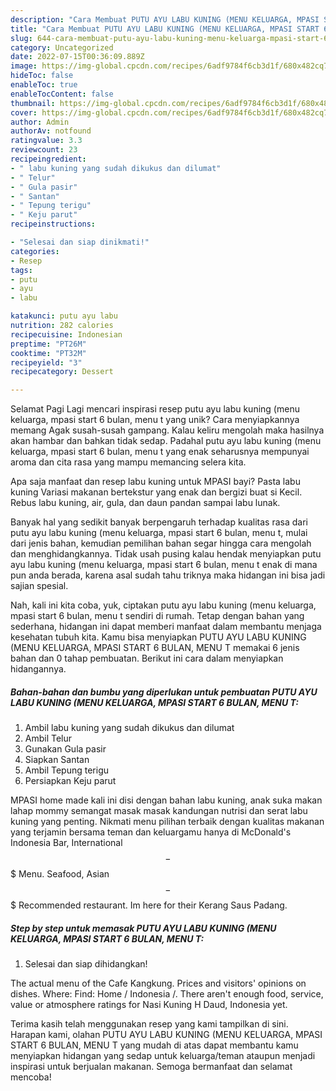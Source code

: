 ```yaml
---
description: "Cara Membuat PUTU AYU LABU KUNING (MENU KELUARGA, MPASI START 6 BULAN, MENU T yang Enak, Mantap"
title: "Cara Membuat PUTU AYU LABU KUNING (MENU KELUARGA, MPASI START 6 BULAN, MENU T yang Enak, Mantap"
slug: 644-cara-membuat-putu-ayu-labu-kuning-menu-keluarga-mpasi-start-6-bulan-menu-t-yang-enak-mantap
category: Uncategorized
date: 2022-07-15T00:36:09.889Z
image: https://img-global.cpcdn.com/recipes/6adf9784f6cb3d1f/680x482cq70/putu-ayu-labu-kuning-menu-keluarga-mpasi-start-6-bulan-menu-t-foto-resep-utama.jpg
hideToc: false
enableToc: true
enableTocContent: false
thumbnail: https://img-global.cpcdn.com/recipes/6adf9784f6cb3d1f/680x482cq70/putu-ayu-labu-kuning-menu-keluarga-mpasi-start-6-bulan-menu-t-foto-resep-utama.jpg
cover: https://img-global.cpcdn.com/recipes/6adf9784f6cb3d1f/680x482cq70/putu-ayu-labu-kuning-menu-keluarga-mpasi-start-6-bulan-menu-t-foto-resep-utama.jpg
author: Admin
authorAv: notfound
ratingvalue: 3.3
reviewcount: 23
recipeingredient:
- " labu kuning yang sudah dikukus dan dilumat"
- " Telur"
- " Gula pasir"
- " Santan"
- " Tepung terigu"
- " Keju parut"
recipeinstructions:

- "Selesai dan siap dinikmati!"
categories:
- Resep
tags:
- putu
- ayu
- labu

katakunci: putu ayu labu 
nutrition: 282 calories
recipecuisine: Indonesian
preptime: "PT26M"
cooktime: "PT32M"
recipeyield: "3"
recipecategory: Dessert

---
```



Selamat Pagi Lagi mencari inspirasi resep putu ayu labu kuning (menu keluarga, mpasi start 6 bulan, menu t yang unik? Cara menyiapkannya memang Agak susah-susah gampang. Kalau keliru mengolah maka hasilnya akan hambar dan bahkan tidak sedap. Padahal putu ayu labu kuning (menu keluarga, mpasi start 6 bulan, menu t yang enak seharusnya mempunyai aroma dan cita rasa yang mampu memancing selera kita.


Apa saja manfaat dan resep labu kuning untuk MPASI bayi? Pasta labu kuning Variasi makanan bertekstur yang enak dan bergizi buat si Kecil. Rebus labu kuning, air, gula, dan daun pandan sampai labu lunak.

Banyak hal yang sedikit banyak berpengaruh terhadap kualitas rasa dari putu ayu labu kuning (menu keluarga, mpasi start 6 bulan, menu t, mulai dari jenis bahan, kemudian pemilihan bahan segar hingga cara mengolah dan menghidangkannya. Tidak usah pusing kalau hendak menyiapkan putu ayu labu kuning (menu keluarga, mpasi start 6 bulan, menu t enak di mana pun anda berada, karena asal sudah tahu triknya maka hidangan ini bisa jadi sajian spesial.


Nah, kali ini kita coba, yuk, ciptakan putu ayu labu kuning (menu keluarga, mpasi start 6 bulan, menu t sendiri di rumah. Tetap dengan bahan yang sederhana, hidangan ini dapat memberi manfaat dalam membantu menjaga kesehatan tubuh kita. Kamu bisa menyiapkan PUTU AYU LABU KUNING (MENU KELUARGA, MPASI START 6 BULAN, MENU T memakai 6 jenis bahan dan 0 tahap pembuatan. Berikut ini cara dalam menyiapkan hidangannya.

<!--inarticleads1-->

##### Bahan-bahan dan bumbu yang diperlukan untuk pembuatan PUTU AYU LABU KUNING (MENU KELUARGA, MPASI START 6 BULAN, MENU T:

1. Ambil  labu kuning yang sudah dikukus dan dilumat
1. Ambil  Telur
1. Gunakan  Gula pasir
1. Siapkan  Santan
1. Ambil  Tepung terigu
1. Persiapkan  Keju parut


MPASI home made kali ini disi dengan bahan labu kuning, anak suka makan lahap mommy semangat masak masak kandungan nutrisi dan serat labu kuning yang penting. Nikmati menu pilihan terbaik dengan kualitas makanan yang terjamin bersama teman dan keluargamu hanya di McDonald&#39;s Indonesia Bar, International $$ - $$$ Menu. Seafood, Asian $$ - $$$ Recommended restaurant. Im here for their Kerang Saus Padang. 

<!--inarticleads2-->

##### Step by step untuk memasak PUTU AYU LABU KUNING (MENU KELUARGA, MPASI START 6 BULAN, MENU T:


1. Selesai dan siap dihidangkan!

The actual menu of the Cafe Kangkung. Prices and visitors&#39; opinions on dishes. Where: Find: Home / Indonesia /. There aren&#39;t enough food, service, value or atmosphere ratings for Nasi Kuning H Daud, Indonesia yet. 

Terima kasih telah menggunakan resep yang kami tampilkan di sini. Harapan kami, olahan PUTU AYU LABU KUNING (MENU KELUARGA, MPASI START 6 BULAN, MENU T yang mudah di atas dapat membantu kamu menyiapkan hidangan yang sedap untuk keluarga/teman ataupun menjadi inspirasi untuk berjualan makanan. Semoga bermanfaat dan selamat mencoba!
